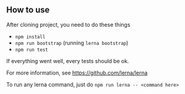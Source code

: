 ## How to use

After cloning project, you need to do these things

-   `npm install`
-   `npm run bootstrap` (running `lerna bootstrap`)
-   `npm run test`

If everything went well, every tests should be ok.

For more information, see https://github.com/lerna/lerna

To run any lerna command, just do `npm run lerna -- <command here>`
